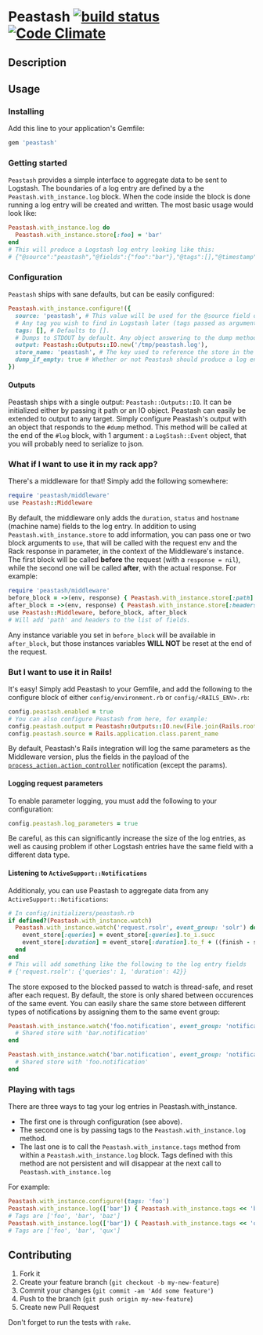 # Peastash [![build status](https://travis-ci.org/elhu/peastash.png?branch=master)](https://travis-ci.org/elhu/peastash) [![Code Climate](https://codeclimate.com/github/elhu/peastash.png)](https://codeclimate.com/github/elhu/peastash)

## Description

## Usage

### Installing

Add this line to your application's Gemfile:

```ruby
gem 'peastash'
```

### Getting started
``Peastash`` provides a simple interface to aggregate data to be sent to Logstash.
The boundaries of a log entry are defined by a the ``Peastash.with_instance.log`` block.
When the code inside the block is done running a log entry will be created and written.
The most basic usage would look like:

```ruby
Peastash.with_instance.log do
  Peastash.with_instance.store[:foo] = 'bar'
end
# This will produce a Logstash log entry looking like this:
# {"@source":"peastash","@fields":{"foo":"bar"},"@tags":[],"@timestamp":"2014-05-27T15:18:29.824Z","@version":"1"}
```

### Configuration

``Peastash`` ships with sane defaults, but can be easily configured:

```ruby
Peastash.with_instance.configure!({
  source: 'peastash', # This value will be used for the @source field of the logstash event
  # Any tag you wish to find in Logstash later (tags passed as argument to #log are added).
  tags: [], # Defaults to [].
  # Dumps to STDOUT by default. Any object answering to the dump method
  output: Peastash::Outputs::IO.new('/tmp/peastash.log'),
  store_name: 'peastash', # The key used to reference the store in the Thread.current
  dump_if_empty: true # Whether or not Peastash should produce a log entry when the store is empty
})
```

#### Outputs

Peastash ships with a single output: ``Peastash::Outputs::IO``. It can be initialized either by passing it path or an IO object.
Peastash can easily be extended to output to any target.
Simply configure Peastash's output with an object that responds to the ``#dump`` method. This method will be called at the end of the ``#log`` block, with 1 argument : a ``LogStash::Event`` object, that you will probably need to serialize to json.


### What if I want to use it in my rack app?

There's a middleware for that! Simply add the following somewhere:

```ruby
require 'peastash/middleware'
use Peastash::Middleware
```

By default, the middleware only adds the ``duration``, ``status`` and ``hostname`` (machine name) fields to the log entry.
In addition to using ``Peastash.with_instance.store`` to add information, you can pass one or two block arguments to ``use``, that will be called with the request env and the Rack response in parameter, in the context of the Middleware's instance.
The first block will be called **before** the request (with a ``response = nil``), while the second one will be called **after**, with the actual response. For example:

```ruby
require 'peastash/middleware'
before_block = ->(env, response) { Peastash.with_instance.store[:path] = Rack::Request.new(env).path }
after_block = ->(env, response) { Peastash.with_instance.store[:headers] = response[1] }
use Peastash::Middleware, before_block, after_block
# Will add 'path' and headers to the list of fields.
```

Any instance variable you set in ``before_block`` will be available in ``after_block``, but those instances variables **WILL NOT** be reset at the end of the request.

### But I want to use it in Rails!

It's easy! Simply add Peastash to your Gemfile, and add the following to the configure block of either ``config/environment.rb`` or ``config/<RAILS_ENV>.rb``:

```ruby
config.peastash.enabled = true
# You can also configure Peastash from here, for example:
config.peastash.output = Peastash::Outputs::IO.new(File.join(Rails.root, 'log', "logstash_#{Rails.env}.log"))
config.peastash.source = Rails.application.class.parent_name
```

By default, Peastash's Rails integration will log the same parameters as the Middleware version, plus the fields in the payload of the [``process_action.action_controller``](http://edgeguides.rubyonrails.org/active_support_instrumentation.html#process_action.action_controller) notification (except the params).

#### Logging request parameters

To enable parameter logging, you must add the following to your configuration:

```ruby
config.peastash.log_parameters = true
```

Be careful, as this can significantly increase the size of the log entries, as well as causing problem if other Logstash entries have the same field with a different data type.

#### Listening to ``ActiveSupport::Notifications``
Additionaly, you can use Peastash to aggregate data from any ``ActiveSupport::Notifications``:

```ruby
# In config/initializers/peastash.rb
if defined?(Peastash.with_instance.watch)
  Peastash.with_instance.watch('request.rsolr', event_group: 'solr') do |name, start, finish, id, payload, event_store|
    event_store[:queries] = event_store[:queries].to_i.succ
    event_store[:duration] = event_store[:duration].to_f + ((finish - start) * 1000)
  end
end
# This will add something like the following to the log entry fields
# {'request.rsolr': {'queries': 1, 'duration': 42}}
```

The store exposed to the blocked passed to watch is thread-safe, and reset after each request. By default, the store is only shared between occurences of the same event. You can easily share the same store between different types of notifications by assigning them to the same event group:

```ruby
Peastash.with_instance.watch('foo.notification', event_group: 'notification') do |*args, store|
  # Shared store with 'bar.notification'
end

Peastash.with_instance.watch('bar.notification', event_group: 'notification') do |*args, store|
  # Shared store with 'foo.notification'
end
```

### Playing with tags
There are three ways to tag your log entries in Peastash.with_instance.

* The first one is through configuration (see above).
* The second one is by passing tags to the ``Peastash.with_instance.log`` method.
* The last one is to call the ``Peastash.with_instance.tags`` method from within a ``Peastash.with_instance.log`` block. Tags defined with this method are not persistent and will disappear at the next call to ``Peastash.with_instance.log``

For example:

```ruby
Peastash.with_instance.configure!(tags: 'foo')
Peastash.with_instance.log(['bar']) { Peastash.with_instance.tags << 'baz' }
# Tags are ['foo', 'bar', 'baz']
Peastash.with_instance.log(['bar']) { Peastash.with_instance.tags << 'qux' }
# Tags are ['foo', 'bar', 'qux']
```

## Contributing

1. Fork it
2. Create your feature branch (`git checkout -b my-new-feature`)
3. Commit your changes (`git commit -am 'Add some feature'`)
4. Push to the branch (`git push origin my-new-feature`)
5. Create new Pull Request

Don't forget to run the tests with `rake`.
